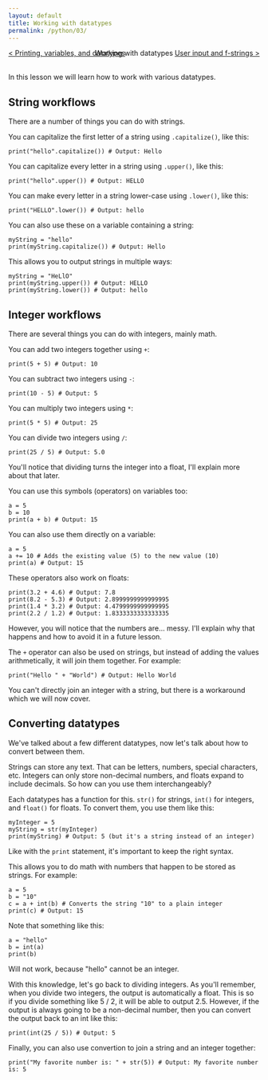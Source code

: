 ```yaml
---
layout: default
title: Working with datatypes
permalink: /python/03/
---
```


<div style="display: flex; justify-content: space-between; width: 100%; align-items: center;">
  <div><a href="/python/02/">&lt; Printing, variables, and datatypes</a></div>
  <div style="position: absolute; left: 50%; transform: translateX(-50%);">Working with datatypes</div>
  <div><a href="/python/04/">User input and f-strings &gt;</a></div>
</div>
<br>

In this lesson we will learn how to work with various datatypes.

## String workflows
There are a number of things you can do with strings.

You can capitalize the first letter of a string using `.capitalize()`, like this:

<pre><code class="language-python">print("hello".capitalize()) # Output: Hello</code></pre>

You can capitalize every letter in a string using `.upper()`, like this:

<pre><code class="language-python">print("hello".upper()) # Output: HELLO</code></pre>

You can make every letter in a string lower-case using `.lower()`, like this:

<pre><code class="language-python">print("HELLO".lower()) # Output: hello</code></pre>

You can also use these on a variable containing a string:

<pre><code class="language-python">myString = "hello"
print(myString.capitalize()) # Output: Hello</code></pre>

This allows you to output strings in multiple ways:

<pre><code class="language-python">myString = "HeLlO"
print(myString.upper()) # Output: HELLO
print(myString.lower()) # Output: hello</code></pre>

## Integer workflows
There are several things you can do with integers, mainly math.

You can add two integers together using `+`:

<pre><code class="language-python">print(5 + 5) # Output: 10</code></pre>

You can subtract two integers using `-`:

<pre><code class="language-python">print(10 - 5) # Output: 5</code></pre>

You can multiply two integers using `*`:

<pre><code class="language-python">print(5 * 5) # Output: 25</code></pre>

You can divide two integers using `/`:

<pre><code class="language-python">print(25 / 5) # Output: 5.0</code></pre>

You'll notice that dividing turns the integer into a float, I'll explain more about that later.

You can use this symbols (operators) on variables too:
<pre><code class="language-python">a = 5
b = 10
print(a + b) # Output: 15</code></pre>

You can also use them directly on a variable:
<pre><code class="language-python">a = 5
a += 10 # Adds the existing value (5) to the new value (10)
print(a) # Output: 15</code></pre>

These operators also work on floats:

<pre><code class="language-python">print(3.2 + 4.6) # Output: 7.8
print(8.2 - 5.3) # Output: 2.8999999999999995
print(1.4 * 3.2) # Output: 4.4799999999999995
print(2.2 / 1.2) # Output: 1.8333333333333335</code></pre>

However, you will notice that the numbers are... messy. I'll explain why that happens and how to avoid it in a future lesson.

The `+` operator can also be used on strings, but instead of adding the values arithmetically, it will join them together. For example:

<pre><code class="language-python">print("Hello " + "World") # Output: Hello World</code></pre>

You can't directly join an integer with a string, but there is a workaround which we will now cover.

## Converting datatypes
We've talked about a few different datatypes, now let's talk about how to convert between them.

Strings can store any text. That can be letters, numbers, special characters, etc. Integers can only store non-decimal numbers, and floats expand to include decimals. So how can you use them interchangeably?

Each datatypes has a function for this. `str()` for strings, `int()` for integers, and `float()` for floats. To convert them, you use them like this:

<pre><code class="language-python">myInteger = 5
myString = str(myInteger)
print(myString) # Output: 5 (but it's a string instead of an integer)</code></pre>

Like with the `print` statement, it's important to keep the right syntax.

This allows you to do math with numbers that happen to be stored as strings. For example:

<pre><code class="language-python">a = 5
b = "10"
c = a + int(b) # Converts the string "10" to a plain integer
print(c) # Output: 15</code></pre>

Note that something like this:

<pre><code class="language-python">a = "hello"
b = int(a)
print(b)</code></pre>

Will not work, because "hello" cannot be an integer.

With this knowledge, let's go back to dividing integers. As you'll remember, when you divide two integers, the output is automatically a float. This is so if you divide something like 5 / 2, it will be able to output 2.5. However, if the output is always going to be a non-decimal number, then you can convert the output back to an int like this:

<pre><code class="language-python">print(int(25 / 5)) # Output: 5</code></pre>

Finally, you can also use convertion to join a string and an integer together:

<pre><code class="language-python">print("My favorite number is: " + str(5)) # Output: My favorite number is: 5</code></pre>